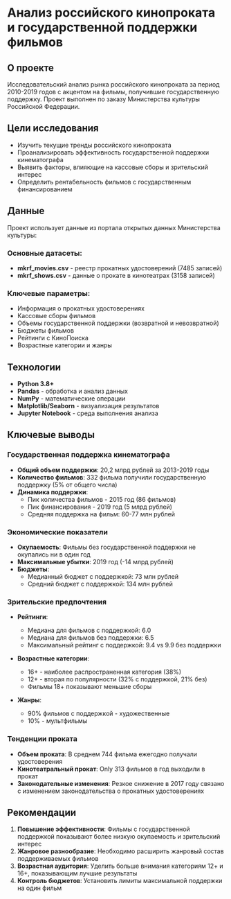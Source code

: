 # Анализ российского кинопроката и государственной поддержки фильмов

##  О проекте

Исследовательский анализ рынка российского кинопроката за период 2010-2019 годов с акцентом на фильмы, получившие государственную поддержку. Проект выполнен по заказу Министерства культуры Российской Федерации.

##  Цели исследования

- Изучить текущие тренды российского кинопроката
- Проанализировать эффективность государственной поддержки кинематографа
- Выявить факторы, влияющие на кассовые сборы и зрительский интерес
- Определить рентабельность фильмов с государственным финансированием

##  Данные

Проект использует данные из портала открытых данных Министерства культуры:

### Основные датасеты:
- **mkrf_movies.csv** - реестр прокатных удостоверений (7485 записей)
- **mkrf_shows.csv** - данные о прокате в кинотеатрах (3158 записей)

### Ключевые параметры:
- Информация о прокатных удостоверениях
- Кассовые сборы фильмов
- Объемы государственной поддержки (возвратной и невозвратной)
- Бюджеты фильмов
- Рейтинги с КиноПоиска
- Возрастные категории и жанры

##  Технологии

- **Python 3.8+**
- **Pandas** - обработка и анализ данных
- **NumPy** - математические операции
- **Matplotlib/Seaborn** - визуализация результатов
- **Jupyter Notebook** - среда выполнения анализа

##  Ключевые выводы

### Государственная поддержка кинематографа

- **Общий объем поддержки**: 20,2 млрд рублей за 2013-2019 годы
- **Количество фильмов**: 332 фильма получили государственную поддержку (5% от общего числа)
- **Динамика поддержки**: 
  - Пик количества фильмов - 2015 год (86 фильмов)
  - Пик финансирования - 2019 год (5 млрд рублей)
  - Средняя поддержка на фильм: 60-77 млн рублей

### Экономические показатели

- **Окупаемость**: Фильмы без государственной поддержки не окупались ни в один год
- **Максимальные убытки**: 2019 год (-14 млрд рублей)
- **Бюджеты**: 
  - Медианный бюджет с поддержкой: 73 млн рублей
  - Средний бюджет с поддержкой: 134 млн рублей

### Зрительские предпочтения

- **Рейтинги**: 
  - Медиана для фильмов с поддержкой: 6.0
  - Медиана для фильмов без поддержки: 6.5
  - Максимальный рейтинг с поддержкой: 9.4 vs 9.9 без поддержки

- **Возрастные категории**:
  - 16+ - наиболее распространенная категория (38%)
  - 12+ - вторая по популярности (32% с поддержкой, 21% без)
  - Фильмы 18+ показывают меньшие сборы

- **Жанры**:
  - 90% фильмов с поддержкой - художественные
  - 10% - мультфильмы

### Тенденции проката

- **Объем проката**: В среднем 744 фильма ежегодно получали удостоверения
- **Кинотеатральный прокат**: Only 313 фильмов в год выходили в прокат
- **Законодательные изменения**: Резкое снижение в 2017 году связано с изменением законодательства о прокатных удостоверениях

##  Рекомендации

1. **Повышение эффективности**: Фильмы с государственной поддержкой показывают более низкую окупаемость и зрительский интерес
2. **Жанровое разнообразие**: Необходимо расширить жанровый состав поддерживаемых фильмов
3. **Возрастная аудитория**: Уделить больше внимания категориям 12+ и 16+, показывающим лучшие результаты
4. **Контроль бюджетов**: Установить лимиты максимальной поддержки на один фильм
